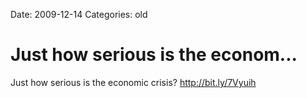 Date: 2009-12-14
Categories: old

# Just how serious is the econom...

Just how serious is the economic crisis? <a href="http://bit.ly/7Vyuih" rel="nofollow">http://bit.ly/7Vyuih</a>
